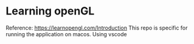 # Learning openGL
Reference: https://learnopengl.com/Introduction
This repo is specific for running the application on macos.
Using vscode
